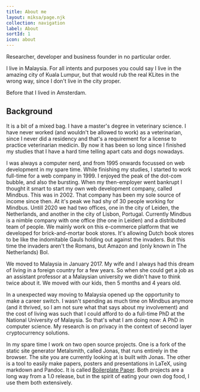 ```yaml
---
title: About me
layout: miksa/page.njk
collection: navigation
label: About
sortId: 1
icon: about
---
```


Researcher, developer and business founder in no particular order.

I live in Malaysia. For all intents and purposes you could say I live in the amazing city of Kuala Lumpur, but that would rub the real KLites in the wrong way, since I don't live in the city proper.

Before that I lived in Amsterdam.

## Background

It is a bit of a mixed bag. I have a master's degree in veterinary science. I have never worked (and wouldn't be allowed to work) as a veterinarian, since I never did a residency and that's a requirement for a license to practice veterinarian medicin. By now it has been so long since I finished my studies that I have a hard time telling apart cats and dogs nowadays.

I was always a computer nerd, and from 1995 onwards focussed on web development in my spare time. While finishing my studies, I started to work full-time for a web company in 1999. I enjoyed the peak of the dot-com bubble, and also the bursting. When my then-employer went bankrupt I thought it smart to start my own web development company, called Mindbus. This was in 2002. That company has been my sole source of income since then. At it's peak we had shy of 30 people working for Mindbus. Untill 2020 we had two offices, one in the city of Leiden, the Netherlands, and another in the city of Lisbon, Portugal. Currently Mindbus is a nimble company with one office (the one in Leiden) and a distributed team of people. We mainly work on this e-commerce platform that we developed for brick-and-mortar book stores. It's allowing Dutch book stores to be like the indomitable Gauls holding out against the invaders. But this time the invaders aren't the Romans, but Amazon and (only known in The Netherlands) Bol.

We moved to Malaysia in January 2017. My wife and I always had this dream of living in a foreign country for a few years. So when she could get a job as an assistant professor at a Malaysian university we didn't have to think twice about it. We moved with our kids, then 5 months and 4 years old.

In a unexpected way moving to Malaysia opened up the opportunity to make a career switch. I wasn't spending as much time on Mindbus anymore (and it thrived, so I am not sure what that says about my involvement) and the cost of living was such that I could afford to do a full-time PhD at the National University of Malaysia. So that's what I am doing now: A PhD in computer science. My research is on privacy in the context of second layer cryptocurrency solutions.

In my spare time I work on two open source projects. One is a fork of the static site generator Metalsmith, called Jonas, that runs entirely in the browser. The site you are currently looking at is built with Jonas. The other is a tool to easily make papers, posters and presentations in LaTeX, using markdown and Pandoc. It is called [Boilerplate Paper](https://github.com/neumannjs/boilerplate-paper). Both projects are a long way from a 1.0 release, but in the spirit of eating your own dog food, I use them both extensively.
